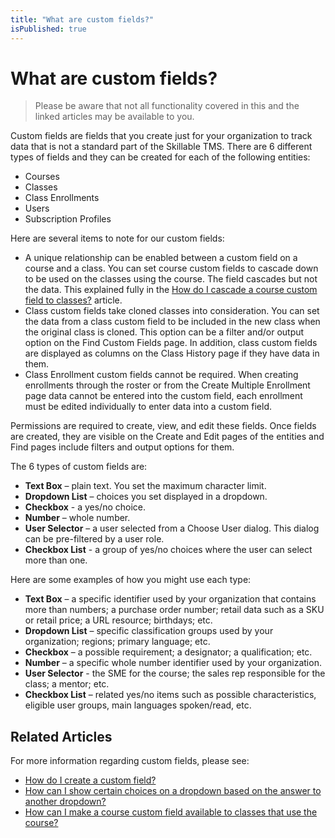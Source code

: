 ```yaml
---
title: "What are custom fields?"
isPublished: true
---
```


# What are custom fields?

> Please be aware that not all functionality covered in this and the linked articles may be available to you.

Custom fields are fields that you create just for your organization to track data that is not a standard part of the Skillable TMS. There are 6 different types of fields and they can be created for each of the following entities:
- Courses
- Classes
- Class Enrollments
- Users
- Subscription Profiles

Here are several items to note for our custom fields:
* A unique relationship can be enabled between a custom field on a course and a class. You can set course custom fields to cascade down to be used on the classes using the course. The field cascades but not the data. This explained fully in the [How do I cascade a course custom field to classes?]() article.
* Class custom fields take cloned classes into consideration. You can set the data from a class custom field to be included in the new class when the original class is cloned. This option can be a filter and/or output option on the Find Custom Fields page. In addition, class custom fields are displayed as columns on the Class History page if they have data in them.
* Class Enrollment custom fields cannot be required. When creating enrollments through the roster or from the Create Multiple Enrollment page data cannot be entered into the custom field, each enrollment must be edited individually to enter data into a custom field.

Permissions are required to create, view, and edit these fields. Once fields are created, they are visible on the Create and Edit pages of the entities and Find pages include filters and output options for them.

The 6 types of custom fields are:
- **Text Box** – plain text. You set the maximum character limit.
- **Dropdown List** – choices you set displayed in a dropdown.
- **Checkbox** - a yes/no choice. 
- **Number** – whole number.
- **User Selector** – a user selected from a Choose User dialog. This dialog can be pre-filtered by a user role.
- **Checkbox List** - a group of yes/no choices where the user can select more than one. 

Here are some examples of how you might use each type:
- **Text Box** – a specific identifier used by your organization that contains more than numbers; a purchase order number; retail data such as a SKU or retail price; a URL resource; birthdays; etc.
- **Dropdown List** – specific classification groups used by your organization; regions; primary language; etc.
- **Checkbox** – a possible requirement; a designator; a qualification; etc.
- **Number** – a specific whole number identifier used by your organization.
- **User Selector** - the SME for the course; the sales rep responsible for the class; a mentor; etc.
- **Checkbox List** – related yes/no items such as possible characteristics, eligible user groups, main languages spoken/read, etc.

## Related Articles
For more information regarding custom fields, please see:
- [How do I create a custom field?](create-custom-fields.md)
- [How can I show certain choices on a dropdown based on the answer to another dropdown?](dependent-dropdown-custom.md)
- [How can I make a course custom field available to classes that use the course?](../courses-and-activities/overall/cascade-custom-fields.md)
